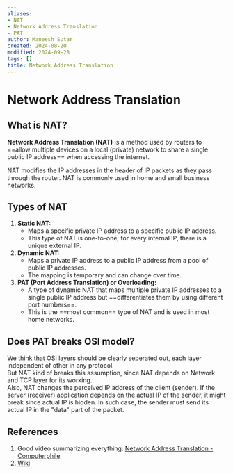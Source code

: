 ```yaml
---
aliases:
- NAT
- Network Address Translation
- PAT
author: Maneesh Sutar
created: 2024-08-20
modified: 2024-09-28
tags: []
title: Network Address Translation
---
```


# Network Address Translation

## What is NAT?

**Network Address Translation (NAT)** is a method used by routers to ==allow multiple devices on a local (private) network to share a single public IP address== when accessing the internet.

NAT modifies the IP addresses in the header of IP packets as they pass through the router. NAT is commonly used in home and small business networks.

## Types of NAT

1. **Static NAT:**
   * Maps a specific private IP address to a specific public IP address.
   * This type of NAT is one-to-one; for every internal IP, there is a unique external IP.
1. **Dynamic NAT:**
   * Maps a private IP address to a public IP address from a pool of public IP addresses.
   * The mapping is temporary and can change over time.
1. **PAT (Port Address Translation) or Overloading:**
   * A type of dynamic NAT that maps multiple private IP addresses to a single public IP address but ==differentiates them by using different port numbers==.
   * This is the ==most common== type of NAT and is used in most home networks.

## Does PAT breaks OSI model?

We think that OSI layers should be clearly seperated out, each layer independent of other in any protocol.  
But NAT kind of breaks this assumption, since NAT depends on Network and TCP layer for its working.  
Also, NAT changes the perceived IP address of the client (sender). If the server (receiver) application depends on the actual IP of the sender, it might break since actual IP is hidden. In such case, the sender must send its actual IP in the "data" part of the packet.

## References

1. Good video summarizing everything: [Network Address Translation - Computerphile](https://www.youtube.com/@Computerphile)
1. [Wiki](https://en.wikipedia.org/wiki/Network_address_translation)

